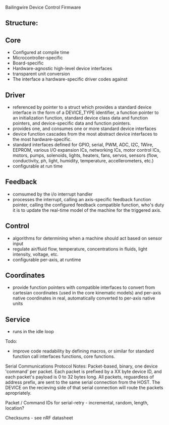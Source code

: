 Bailingwire Device Control Firmware

Structure:
----------
Core
----
- Configured at compile time
- Microcontroller-specific
- Board-specific
- Hardware-agnostic high-level device interfaces
- transparent unit conversion
- The interface a hardware-specific driver codes against

Driver
------
- referenced by pointer to a struct which provides a standard device interface in the form of a DEVICE_TYPE identifier, a function pointer to an initialization function, standard device class data and function pointers, and device-specific data and function pointers.
- provides one, and consumes one or more standard device interfaces
- device function cascades from the most abstract device interfaces to the most hardware-specific.
- standard interfaces defined for GPIO, serial, PWM, ADC, I2C, 1Wire, EEPROM, various I/O expansion ICs, networking ICs, motor control ICs, motors, pumps, solenoids, lights, heaters, fans, servos, sensors (flow, conductivity, ph, light, humidity, temperature, accellerometers, etc.)
- configurable at run time

Feedback
--------
- comsumed by the i/o interrupt handler
- processes the interrupt, calling an axis-specific feedback function pointer, calling the configured feedback compatible function, who's duty it is to update the real-time model of the machine for the triggered axis.

Control
-------
- algorithms for determining when a machine should act based on sensor input
- regulate air/fluid flow, temperature, concentrations in fluids, light intensity, voltage, etc.
- configurable per-axis, at runtime

Coordinates
-----------
- provide function pointers with compatible interfaces to convert from cartesian coordinates (used in the core kinematic models) and per-axis native coordinates in real, automatically converted to per-axis native units

Service
-------
- runs in the idle loop


Todo:
 - improve code readability by defining macros, or similar for standard function call interfaces functions, core functions.


Serial Communications Protocol Notes:
  Packet-based, binary, one device 'command' per packet.  Each packet is prefixed by a XX byte device ID, and each packet's payload is 0 to 32 bytes long.  All packets, reguardless of address prefix, are sent to the same serial connection from the HOST.  The DEVICE on the recieving side of that serial connection will route the packets apropriately.

  Packet / Command IDs for serial-retry - incremental, random, length, location?
  
  Checksums - see nRF datasheet

